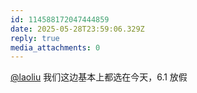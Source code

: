 ```yaml
---
id: 114588172047444859
date: 2025-05-28T23:59:06.329Z
reply: true
media_attachments: 0
---
```


[@laoliu](https://l22.org/@laoliu) 我们这边基本上都选在今天，6.1 放假

